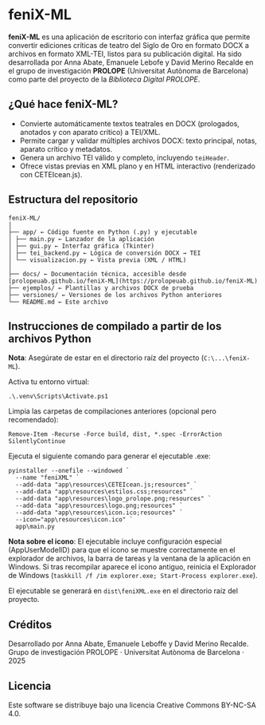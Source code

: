 # feniX-ML

**feniX-ML** es una aplicación de escritorio con interfaz gráfica que permite convertir ediciones críticas de teatro del Siglo de Oro en formato DOCX a archivos en formato XML-TEI, listos para su publicación digital. Ha sido desarrollada por Anna Abate, Emanuele Lebofe y David Merino Recalde en el grupo de investigación **PROLOPE** (Universitat Autònoma de Barcelona) como parte del proyecto de la *Biblioteca Digital PROLOPE*.

## ¿Qué hace feniX-ML?
- Convierte automáticamente textos teatrales en DOCX (prologados, anotados y con aparato crítico) a TEI/XML.
- Permite cargar y validar múltiples archivos DOCX: texto principal, notas, aparato crítico y metadatos.
- Genera un archivo TEI válido y completo, incluyendo `teiHeader`.
- Ofrece vistas previas en XML plano y en HTML interactivo (renderizado con CETEIcean.js).

## Estructura del repositorio
```
feniX-ML/
│
├── app/ ← Código fuente en Python (.py) y ejecutable
│ ├── main.py ← Lanzador de la aplicación
│ ├── gui.py ← Interfaz gráfica (Tkinter)
│ ├── tei_backend.py ← Lógica de conversión DOCX → TEI
│ └── visualizacion.py ← Vista previa (XML / HTML)
│
├── docs/ ← Documentación técnica, accesible desde [prolopeuab.github.io/feniX-ML](https://prolopeuab.github.io/feniX-ML)
├── ejemplos/ ← Plantillas y archivos DOCX de prueba
├── versiones/ ← Versiones de los archivos Python anteriores
└── README.md ← Este archivo
````

## Instrucciones de compilado a partir de los archivos Python

**Nota**: Asegúrate de estar en el directorio raíz del proyecto (`C:\...\feniX-ML`).

Activa tu entorno virtual:

```
.\.venv\Scripts\Activate.ps1
```

Limpia las carpetas de compilaciones anteriores (opcional pero recomendado):

```
Remove-Item -Recurse -Force build, dist, *.spec -ErrorAction SilentlyContinue
```

Ejecuta el siguiente comando para generar el ejecutable .exe:

```
pyinstaller --onefile --windowed `
  --name "feniXML" `
  --add-data "app\resources\CETEIcean.js;resources" `
  --add-data "app\resources\estilos.css;resources" `
  --add-data "app\resources\logo_prolope.png;resources" `
  --add-data "app\resources\logo.png;resources" `
  --add-data "app\resources\icon.ico;resources" `
  --icon="app\resources\icon.ico" `
  app\main.py
```

**Nota sobre el icono**: El ejecutable incluye configuración especial (AppUserModelID) para que el icono se muestre correctamente en el explorador de archivos, la barra de tareas y la ventana de la aplicación en Windows. Si tras recompilar aparece el icono antiguo, reinicia el Explorador de Windows (`taskkill /f /im explorer.exe; Start-Process explorer.exe`).

El ejecutable se generará en `dist\feniXML.exe` en el directorio raíz del proyecto.

## Créditos
Desarrollado por Anna Abate, Emanuele Leboffe y David Merino Recalde.
Grupo de investigación PROLOPE · Universitat Autònoma de Barcelona · 2025

## Licencia
Este software se distribuye bajo una licencia Creative Commons BY-NC-SA 4.0.
